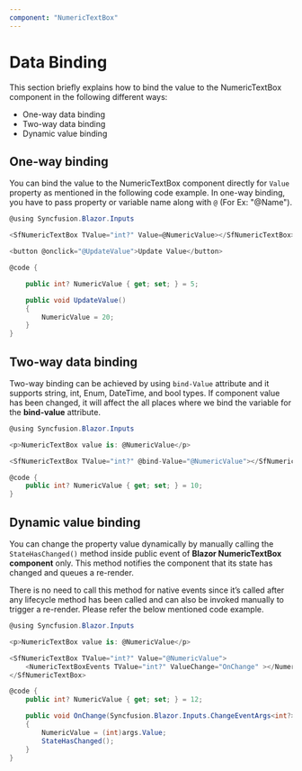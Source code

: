 ```yaml
---
component: "NumericTextBox"
---
```


# Data Binding

This section briefly explains how to bind the value to the NumericTextBox component in the following different ways:

* One-way data binding
* Two-way data binding
* Dynamic value binding

## One-way binding

You can bind the value to the NumericTextBox component directly for `Value` property as mentioned in the following code example. In one-way binding, you have to pass property or variable name along with `@` (For Ex: "@Name").

```csharp
@using Syncfusion.Blazor.Inputs

<SfNumericTextBox TValue="int?" Value=@NumericValue></SfNumericTextBox>

<button @onclick="@UpdateValue">Update Value</button>

@code {

    public int? NumericValue { get; set; } = 5;

    public void UpdateValue()
    {
        NumericValue = 20;
    }
}
```

## Two-way data binding

Two-way binding can be achieved by using `bind-Value` attribute and it supports string, int, Enum, DateTime, and bool types. If component value has been changed, it will affect the all places where we bind the variable for the **bind-value** attribute.

```csharp
@using Syncfusion.Blazor.Inputs

<p>NumericTextBox value is: @NumericValue</p>

<SfNumericTextBox TValue="int?" @bind-Value="@NumericValue"></SfNumericTextBox>

@code {
    public int? NumericValue { get; set; } = 10;
}
```

## Dynamic value binding

You can change the property value dynamically by manually calling the `StateHasChanged()` method inside public event of **Blazor NumericTextBox component** only. This method notifies the component that its state has changed and queues a re-render.

There is no need to call this method for native events since it’s called after any lifecycle method has been called and can also be invoked manually to trigger a re-render. Please refer the below mentioned code example.

```csharp
@using Syncfusion.Blazor.Inputs

<p>NumericTextBox value is: @NumericValue</p>

<SfNumericTextBox TValue="int?" Value="@NumericValue">
    <NumericTextBoxEvents TValue="int?" ValueChange="OnChange" ></NumericTextBoxEvents>
</SfNumericTextBox>

@code {
    public int? NumericValue { get; set; } = 12;

    public void OnChange(Syncfusion.Blazor.Inputs.ChangeEventArgs<int?> args)
    {
        NumericValue = (int)args.Value;
        StateHasChanged();
    }
}
```
